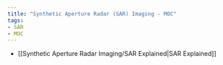 ```yaml
---
title: "Synthetic Aperture Radar (SAR) Imaging - MOC"
tags:
- SAR
- MOC
---
```


* [[Synthetic Aperture Radar Imaging/SAR Explained|SAR Explained]]
